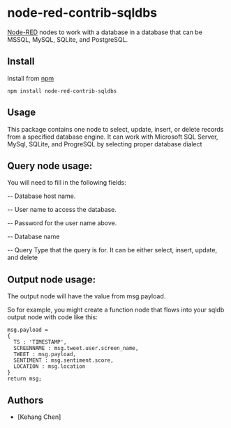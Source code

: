 node-red-contrib-sqldbs
=========================
[Node-RED](http://nodered.org) nodes to work with a database 
in a database that can be MSSQL, MySQL, SQLite, and PostgreSQL.

Install
-------
Install from [npm](http://npmjs.org)
```
npm install node-red-contrib-sqldbs
```

Usage
-----
This package contains one node to select, update, insert, or delete records from a specified database engine.  It can 
work with Microsoft SQL Server, MySql, SQLite, and ProgreSQL by selecting proper database dialect


Query node usage:
-----------------

You will need to fill in the following fields:

-- Database host name.

-- User name to access the database.

-- Password for the user name above.

-- Database name

-- Query Type that the query is for.  It can be either select, insert, update, and delete


Output node usage:
------------------

The output node will have the value from msg.payload.  

So for example, you might create a function node that flows into your sqldb output node
with code like this:

```
msg.payload = 
{
  TS : 'TIMESTAMP',
  SCREENNAME : msg.tweet.user.screen_name,
  TWEET : msg.payload,
  SENTIMENT : msg.sentiment.score,
  LOCATION : msg.location
}
return msg;
```

Authors
-------
* [Kehang Chen]
